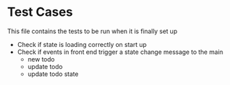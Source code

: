 # Test Cases
This file contains the tests to be run when it is finally set up

* Check if state is loading correctly on start up
* Check if events in front end trigger a state change message to the main
  * new todo
  * update todo
  * update todo state